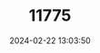 ---
title: "11775"
category: "Leptoxis foremanii"
draft: false
date: 2024-02-22 13:03:50
languages:
  English: ["Interrupted Rocksnail"]
---